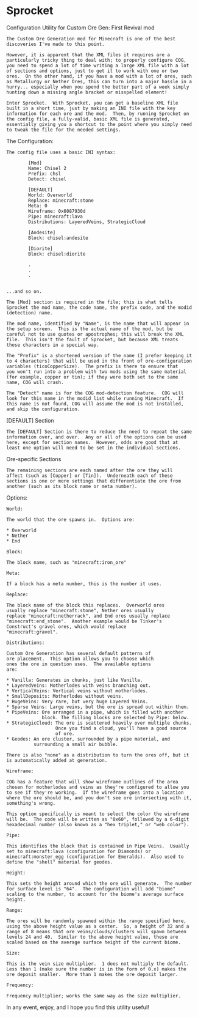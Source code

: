 # Sprocket
Configuration Utility for Custom Ore Gen: First Revival mod

	The Custom Ore Generation mod for Minecraft is one of the best
	discoveries I've made to this point.
	
	However, it is apparent that the XML files it requires are a
	particularly tricky thing to deal with; to properly configure COG,
	you need to spend a lot of time writing a large XML file with a lot
	of sections and options, just to get it to work with one or two
	ores.  On the other hand, if you have a mod with a lot of ores, such
	as Metallurgy or Nether Ores, this can turn into a major hassle in a
	hurry... especially when you spend the better part of a week simply
	hunting down a missing angle bracket or misspelled element!
	
	Enter Sprocket.  With Sprocket, you can get a baseline XML file
	built in a short time, just by making an INI file with the key
	information for each ore and the mod.  Then, by running Sprocket on
	the config file, a fully-valid, basic XML file is generated,
	essentially giving you a shortcut to the point where you simply need
	to tweak the file for the needed settings.

The Configuration:
    
	The config file uses a basic INI syntax:
	
        	[Mod]
	        Name: Chisel 2
	        Prefix: chsl
	        Detect: chisel
	
	        [DEFAULT]
	        World: Overworld
	        Replace: minecraft:stone
	        Meta: 0
	        Wireframe: 0x6087930d
	        Pipe: minecraft:lava
	        Distributions: LayeredVeins, StrategicCloud
	        
	        [Andesite]
	        Block: chisel:andesite
	        
	        [Diorite]
	        Block: chisel:diorite
	        
	        .
	        .
	        .
	        
	        
	...and so on.

	The [Mod] section is required in the file; this is what tells 
	Sprocket the mod name, the code name, the prefix code, and the modid
	(detection)	name.
	
	The mod name, identified by "Name", is the name that will appear in
	the setup screen.  This is the actual name of the mod, but be
	careful not to use quotes or apostrophes; this will break the XML
	file.  This isn't the fault of Sprocket, but because XML treats
	those characters in a special way.
	
	The "Prefix" is a shortened version of the name (I prefer keeping it
	to 4 characters) that will be used in the front of ore-configuration
	variables (ticoCopperSize).  The prefix is there to ensure that
	you won't run into a problem with two mods using the same material
	(for example, copper or tin); if they were both set to the same
	name, COG will crash.
	
	The "Detect" name is for the COG mod-detection feature.  COG will
	look for this name in the modid list while running Minecraft.  If
	this name is not found, COG will assume the mod is not installed,
	and skip the configuration.

[DEFAULT] Section
	
	The [DEFAULT] Section is there to reduce the need to repeat the same
	information over, and over.  Any or all of the options can be used
	here, except for section names.  However, odds are good that at
	least one option will need to be set in the individual sections.

Ore-specific Sections

	The remaining sections are each named after the ore they will
	affect (such as [Copper] or [Tin]).  Underneath each of these
	sections is one or more settings that differentiate the ore from
	another (such as its block name or meta number).
	
Options:
	    
    World:
	
	The world that the ore spawns in.  Options are:
	
	* Overworld
	* Nether
	* End
    
    Block:

	The block name, such as "minecraft:iron_ore"

    Meta:

	If a block has a meta number, this is the number it uses.

    Replace:

	The block name of the block this replaces.  Overworld ores
	usually replace "minecraft:stone", Nether ores usually
	replace "minecraft:netherrack", and End ores usually replace
	"minecraft:end_stone".  Another example would be Tinker's
	Construct's gravel ores, which would replace 
	"minecraft:gravel".

    Distributions:

	Custom Ore Generation has several default patterns of
	ore placement.  This option allows you to choose which
	ones the ore in question uses.  The available options
	are:
	
	* Vanilla: Generates in chunks, just like Vanilla.
	* LayeredVeins: Motherlodes with veins branching out.
	* VerticalVeins: Vertical veins without motherlodes.
	* SmallDeposits: Motherlodes without veins.
	* HugeVeins: Very rare, but very huge Layered Veins.
	* Sparse Veins: Large veins, but the ore is spread out within them.
	* PipeVeins: Ore arranged in a pipe, which is filled with another
	             block. The filling blocks are selected by Pipe: below.
	* StrategicCloud: The ore is scattered heavily over multiple chunks.
	                  Once you find a cloud, you'll have a good source
	                  of ore.
	* Geodes: An ore cluster, surrounded by a pipe material, and 
	          surrounding a small air bubble.
	
	There is also "none" as a distribution to turn the ores off, but it
	is automatically added at generation.

    Wireframe:

	COG has a feature that will show wireframe outlines of the area
	chosen for motherlodes and veins as they're configured to allow you
	to see if they're working.  If the wireframe goes into a location
	where the ore should be, and you don't see ore intersecting with it,
	something's wrong.
	
	This option specifically is meant to select the color the wireframe
	will be.  The code will be written as "0x60", followed by a 6-digit 
	hexadecimal number (also known as a "hex triplet," or "web color").

    Pipe:
        
	This identifies the block that is contained in Pipe Veins.  Usually
	set to minecraft:lava (configuration for Diamonds) or 
	minecraft:monster_egg (configuration for Emeralds).  Also used to
	define the "shell" material for geodes.

    Height:

	This sets the height around which the ore will generate.  The number
	for surface level is "64".  The configuration will add "biome"
	scaling	to the number, to account for the biome's average surface
	height.

    Range:

	The ores will be randomly spawned within the range specified here,
	using the above height value as a center.  So, a height of 32 and a
	range of 8 means that ore veins/clouds/clusters will spawn between
	levels 24 and 40.  Similar to the above height value, these are
	scaled based on the average surface height of the current biome.

    Size:

	This is the vein size multiplier.  1 does not multiply the default.
	Less than 1	(make sure the number is in the form of 0.x) makes the
	ore deposit smaller.  More than 1 makes the ore deposit larger.

    Frequency:

	Frequency multiplier; works the same way as the size multiplier.

In any event, enjoy, and I hope you find this utility useful!
